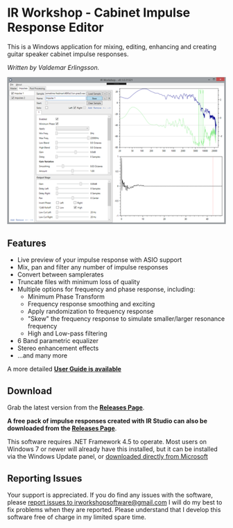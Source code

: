 # IR Workshop - Cabinet Impulse Response Editor

This is a Windows application for mixing, editing, enhancing and creating guitar speaker cabinet impulse responses. 

*Written by Valdemar Erlingsson.*

![](Guide/Screenshot2.png)

## Features

* Live preview of your impulse response with ASIO support
* Mix, pan and filter any number of impulse responses
* Convert between samplerates
* Truncate files with minimum loss of quality
* Multiple options for frequency and phase response, including:
  * Minimum Phase Transform
  * Frequency response smoothing and exciting
  * Apply randomization to frequency response
  * "Skew" the frequency response to simulate smaller/larger resonance frequency
  * High and Low-pass filtering
* 6 Band parametric equalizer
* Stereo enhancement effects
* ...and many more

A more detailed **[User Guide is available](https://github.com/ValdemarOrn/IRWorkshop/blob/master/Guide/Readme.md)**

## Download

Grab the latest version from the **[Releases Page](https://github.com/ValdemarOrn/IRWorkshop/releases)**.

**A free pack of impulse responses created with IR Studio can also be downloaded from the [Releases Page](https://github.com/ValdemarOrn/IRWorkshop/releases)**.

This software requires .NET Framework 4.5 to operate. Most users on Windows 7 or newer will already have this installed, but it can be installed via the Windows Update panel, or [downloaded directly from Microsoft](https://www.microsoft.com/en-gb/download/details.aspx?id=30653)

## Reporting Issues

Your support is appreciated. If you do find any issues with the software, please [report issues to irworkshopsoftware@gmail.com](mailto:irworkshopsoftware@gmail.com) I will do my best to fix problems when they are reported. Please understand that I develop this software free of charge in my limited spare time.
